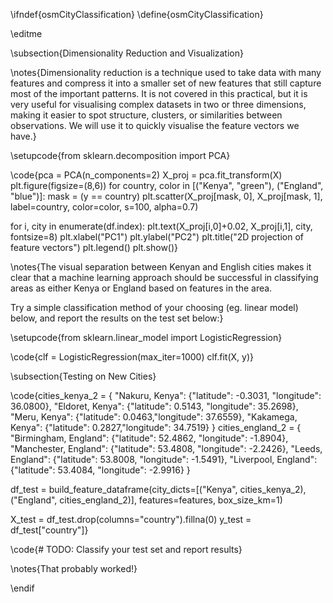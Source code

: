 \ifndef{osmCityClassification}
\define{osmCityClassification}

\editme

\subsection{Dimensionality Reduction and Visualization}

\notes{Dimensionality reduction is a technique used to take data with many features and compress it into a smaller set of new features that still capture most of the important patterns. It is not covered in this practical, but it is very useful for visualising complex datasets in two or three dimensions, making it easier to spot structure, clusters, or similarities between observations. We will use it to quickly visualise the feature vectors we have.}

\setupcode{from sklearn.decomposition import PCA}

\code{pca = PCA(n_components=2)
X_proj = pca.fit_transform(X)
plt.figure(figsize=(8,6))
for country, color in [("Kenya", "green"), ("England", "blue")]:
    mask = (y == country)
    plt.scatter(X_proj[mask, 0], X_proj[mask, 1],
                label=country, color=color, s=100, alpha=0.7)

for i, city in enumerate(df.index):
    plt.text(X_proj[i,0]+0.02, X_proj[i,1], city, fontsize=8)
plt.xlabel("PC1")
plt.ylabel("PC2")
plt.title("2D projection of feature vectors")
plt.legend()
plt.show()}

\notes{The visual separation between Kenyan and English cities makes it clear that a machine learning approach should be successful in classifying areas as either Kenya or England based on features in the area.

Try a simple classification method of your choosing (eg. linear model) below, and report the results on the test set below:}


\setupcode{from sklearn.linear_model import LogisticRegression}

\code{clf = LogisticRegression(max_iter=1000)
clf.fit(X, y)}

\subsection{Testing on New Cities}

\code{cities_kenya_2 = {
    "Nakuru, Kenya": {"latitude": -0.3031, "longitude": 36.0800},
    "Eldoret, Kenya": {"latitude": 0.5143, "longitude": 35.2698},
    "Meru, Kenya": {"latitude": 0.0463,"longitude": 37.6559},
    "Kakamega, Kenya": {"latitude": 0.2827,"longitude": 34.7519}
}
cities_england_2 = {
    "Birmingham, England": {"latitude": 52.4862, "longitude": -1.8904},
    "Manchester, England": {"latitude": 53.4808, "longitude": -2.2426},
    "Leeds, England": {"latitude": 53.8008, "longitude": -1.5491},
    "Liverpool, England": {"latitude": 53.4084, "longitude": -2.9916}
}

df_test = build_feature_dataframe(city_dicts=[("Kenya", cities_kenya_2), ("England", cities_england_2)], features=features, box_size_km=1)

X_test = df_test.drop(columns="country").fillna(0)
y_test = df_test["country"]}

\code{# TODO: Classify your test set and report results}

\notes{That probably worked!}

\endif
